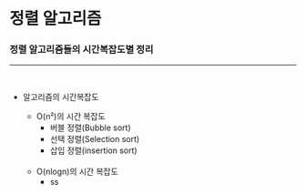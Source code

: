 # 정렬 알고리즘 </br>

###  정렬 알고리즘들의 시간복잡도별 정리
---
</br>

 - 알고리즘의 시간복잡도</br>

	* O(n²)의 시간 복잡도
		- 버블 정렬(Bubble sort)
    	- 선택 정렬(Selection sort)
		- 삽입 정렬(insertion sort)
</br></br>  
    * O(nlogn)의 시간 복잡도
        - ss
